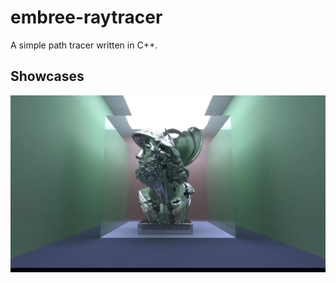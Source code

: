 # embree-raytracer
 A simple path tracer written in C++.

## Showcases
![plot](./img/IMG_0258.jpeg)
